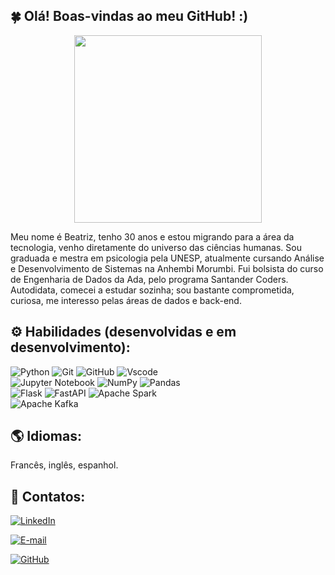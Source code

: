 ## 🍀 Olá! Boas-vindas ao meu GitHub! :)



<div align="center">
<img src="https://github.com/user-attachments/assets/168fe267-2f11-4d4c-9d2f-e5240923485a" width="300px" />
</div>


Meu nome é Beatriz, tenho 30 anos e estou migrando para a área da tecnologia, venho diretamente do universo das ciências humanas. Sou graduada e mestra em psicologia pela UNESP, atualmente cursando Análise e Desenvolvimento de Sistemas na Anhembi Morumbi. Fui bolsista do curso de Engenharia de Dados da Ada, pelo programa Santander Coders. Autodidata, comecei a estudar sozinha; sou bastante comprometida, curiosa, me interesso pelas áreas de dados e back-end.

## ⚙ Habilidades (desenvolvidas e em desenvolvimento):

![Python](https://img.shields.io/badge/python-3670A0?style=for-the-badge&logo=python&logoColor=ffdd54) ![Git](https://img.shields.io/badge/GIT-E44C30?style=for-the-badge&logo=git&logoColor=white) 	![GitHub](https://img.shields.io/badge/github-%23121011.svg?style=for-the-badge&logo=github&logoColor=white) ![Vscode](https://img.shields.io/badge/Vscode-007ACC?style=for-the-badge&logo=visual-studio-code&logoColor=white)\
![Jupyter Notebook](https://img.shields.io/badge/jupyter-%23FA0F00.svg?style=for-the-badge&logo=jupyter&logoColor=white) 	![NumPy](https://img.shields.io/badge/numpy-%23013243.svg?style=for-the-badge&logo=numpy&logoColor=white) ![Pandas](https://img.shields.io/badge/pandas-%23150458.svg?style=for-the-badge&logo=pandas&logoColor=white)\
![Flask](https://img.shields.io/badge/flask-%23000.svg?style=for-the-badge&logo=flask&logoColor=white) ![FastAPI](https://img.shields.io/badge/FastAPI-005571?style=for-the-badge&logo=fastapi)
![Apache Spark](https://img.shields.io/badge/Apache%20Spark-FDEE21?style=flat-square&logo=apachespark&logoColor=black)\
![Apache Kafka](https://img.shields.io/badge/Apache%20Kafka-000?style=for-the-badge&logo=apachekafka)

## 🌎 Idiomas:
Francês, inglês, espanhol.

## 💌 Contatos:

[![LinkedIn](https://img.shields.io/badge/LinkedIn-0077B5?style=for-the-badge&logo=linkedin&logoColor=white)](https://www.linkedin.com/in/beatriz-de-m-porto/) 

[![E-mail](https://img.shields.io/badge/-Email-000?style=for-the-badge&logo=microsoft-outlook&logoColor=007BFF)](mailto:biamattos_porto@hotmail.com)

[![GitHub](https://img.shields.io/badge/GitHub-100000?style=for-the-badge&logo=github&logoColor=white)](https://github.com/mpbeatriz)
